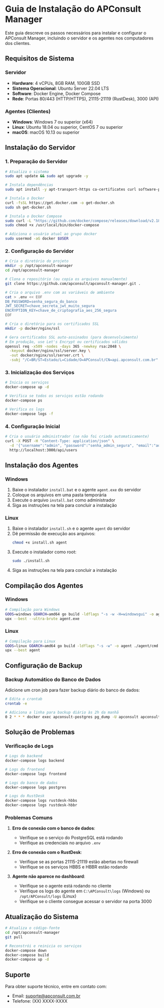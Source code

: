# Guia de Instalação do APConsult Manager

Este guia descreve os passos necessários para instalar e configurar o APConsult Manager, incluindo o servidor e os agentes nos computadores dos clientes.

## Requisitos de Sistema

### Servidor
- **Hardware**: 4 vCPUs, 8GB RAM, 100GB SSD
- **Sistema Operacional**: Ubuntu Server 22.04 LTS
- **Software**: Docker Engine, Docker Compose
- **Rede**: Portas 80/443 (HTTP/HTTPS), 21115-21119 (RustDesk), 3000 (API)

### Agentes (Clientes)
- **Windows**: Windows 7 ou superior (x64)
- **Linux**: Ubuntu 18.04 ou superior, CentOS 7 ou superior
- **macOS**: macOS 10.13 ou superior

## Instalação do Servidor

### 1. Preparação do Servidor

```bash
# Atualiza o sistema
sudo apt update && sudo apt upgrade -y

# Instala dependências
sudo apt install -y apt-transport-https ca-certificates curl software-properties-common

# Instala o Docker
curl -fsSL https://get.docker.com -o get-docker.sh
sudo sh get-docker.sh

# Instala o Docker Compose
sudo curl -L "https://github.com/docker/compose/releases/download/v2.18.1/docker-compose-$(uname -s)-$(uname -m)" -o /usr/local/bin/docker-compose
sudo chmod +x /usr/local/bin/docker-compose

# Adiciona o usuário atual ao grupo docker
sudo usermod -aG docker $USER
```

### 2. Configuração do Servidor

```bash
# Cria o diretório do projeto
mkdir -p /opt/apconsult-manager
cd /opt/apconsult-manager

# Clona o repositório (ou copia os arquivos manualmente)
git clone https://github.com/apconsult/apconsult-manager.git .

# Cria o arquivo .env com as variáveis de ambiente
cat > .env << EOF
DB_PASSWORD=senha_segura_do_banco
JWT_SECRET=chave_secreta_jwt_muito_segura
ENCRYPTION_KEY=chave_de_criptografia_aes_256_segura
EOF

# Cria o diretório para os certificados SSL
mkdir -p docker/nginx/ssl

# Gera certificados SSL auto-assinados (para desenvolvimento)
# Em produção, use Let's Encrypt ou certificados válidos
openssl req -x509 -nodes -days 365 -newkey rsa:2048 \
  -keyout docker/nginx/ssl/server.key \
  -out docker/nginx/ssl/server.crt \
  -subj "/C=BR/ST=Estado/L=Cidade/O=APConsult/CN=api.apconsult.com.br"
```

### 3. Inicialização dos Serviços

```bash
# Inicia os serviços
docker-compose up -d

# Verifica se todos os serviços estão rodando
docker-compose ps

# Verifica os logs
docker-compose logs -f
```

### 4. Configuração Inicial

```bash
# Cria o usuário administrador (se não foi criado automaticamente)
curl -X POST -H "Content-Type: application/json" \
  -d '{"username":"admin", "password":"senha_admin_segura", "email":"admin@apconsult.com.br", "full_name":"Administrador"}' \
  http://localhost:3000/api/users
```

## Instalação dos Agentes

### Windows

1. Baixe o instalador `install.bat` e o agente `agent.exe` do servidor
2. Coloque os arquivos em uma pasta temporária
3. Execute o arquivo `install.bat` como administrador
4. Siga as instruções na tela para concluir a instalação

### Linux

1. Baixe o instalador `install.sh` e o agente `agent` do servidor
2. Dê permissão de execução aos arquivos:
   ```bash
   chmod +x install.sh agent
   ```
3. Execute o instalador como root:
   ```bash
   sudo ./install.sh
   ```
4. Siga as instruções na tela para concluir a instalação

## Compilação dos Agentes

### Windows

```bash
# Compilação para Windows
GOOS=windows GOARCH=amd64 go build -ldflags "-s -w -H=windowsgui" -o agent.exe ./agent/cmd
upx --best --ultra-brute agent.exe
```

### Linux

```bash
# Compilação para Linux
GOOS=linux GOARCH=amd64 go build -ldflags "-s -w" -o agent ./agent/cmd
upx --best agent
```

## Configuração de Backup

### Backup Automático do Banco de Dados

Adicione um cron job para fazer backup diário do banco de dados:

```bash
# Edita o crontab
crontab -e

# Adiciona a linha para backup diário às 2h da manhã
0 2 * * * docker exec apconsult-postgres pg_dump -U apconsult apconsult_manager > /opt/apconsult-manager/backups/$(date +\%Y-\%m-\%d).sql
```

## Solução de Problemas

### Verificação de Logs

```bash
# Logs do backend
docker-compose logs backend

# Logs do frontend
docker-compose logs frontend

# Logs do banco de dados
docker-compose logs postgres

# Logs do RustDesk
docker-compose logs rustdesk-hbbs
docker-compose logs rustdesk-hbbr
```

### Problemas Comuns

1. **Erro de conexão com o banco de dados**:
   - Verifique se o serviço do PostgreSQL está rodando
   - Verifique as credenciais no arquivo `.env`

2. **Erro de conexão com o RustDesk**:
   - Verifique se as portas 21115-21119 estão abertas no firewall
   - Verifique se os serviços HBBS e HBBR estão rodando

3. **Agente não aparece no dashboard**:
   - Verifique se o agente está rodando no cliente
   - Verifique os logs do agente em `C:\APConsult\logs` (Windows) ou `/opt/APConsult/logs` (Linux)
   - Verifique se o cliente consegue acessar o servidor na porta 3000

## Atualização do Sistema

```bash
# Atualiza o código-fonte
cd /opt/apconsult-manager
git pull

# Reconstrói e reinicia os serviços
docker-compose down
docker-compose build
docker-compose up -d
```

## Suporte

Para obter suporte técnico, entre em contato com:
- Email: suporte@apconsult.com.br
- Telefone: (XX) XXXX-XXXX 